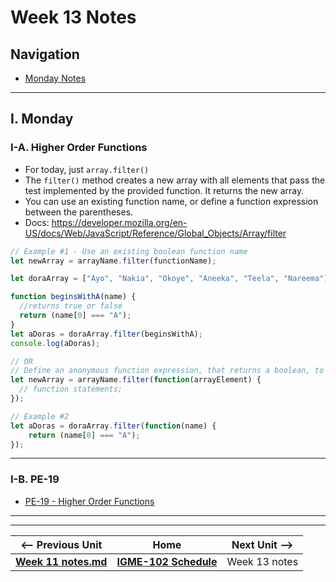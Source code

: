 # Week 13 Notes

## Navigation

- [Monday Notes](#monday)

<!--
- [Wednesday Notes](#wednesday)
- [Friday Notes](#friday)
-->

<hr>

<a id="monday" />

## I. Monday



### I-A. Higher Order Functions

- For today, just `array.filter()`
- The `filter()` method creates a new array with all elements that pass the test implemented by the provided function. It returns the new array.
- You can use an existing function name, or define a function expression between the parentheses.
- Docs: https://developer.mozilla.org/en-US/docs/Web/JavaScript/Reference/Global_Objects/Array/filter


```js
// Example #1 - Use an existing boolean function name
let newArray = arrayName.filter(functionName);

let doraArray = ["Ayo", "Nakia", "Okoye", "Aneeka", "Teela", "Nareema"];

function beginsWithA(name) { 
  //returns true or false
  return (name[0] === "A");
}
let aDoras = doraArray.filter(beginsWithA);
console.log(aDoras);

// OR
// Define an anonymous function expression, that returns a boolean, to use for this one purpose
let newArray = arrayName.filter(function(arrayElement) {
  // function statements;
});

// Example #2
let aDoras = doraArray.filter(function(name) { 
    return (name[0] === "A");
});
```

<hr>

### I-B. PE-19
- [PE-19 - Higher Order Functions](../docs/pe-19.md)

<!--

<hr>

<a id="wednesday" />

## II. Wednesday

<hr>

<a id="friday" />

## I. Friday

-->


<hr><hr>

| <-- Previous Unit | Home | Next Unit -->
| --- | --- | --- 
| [**Week 11 notes.md**](11.md)     |  [**IGME-102 Schedule**](../schedule.md) | Week 13 notes
